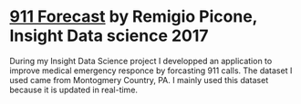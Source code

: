 # [911 Forecast](http://www.911forecast.site.com/) by Remigio Picone, Insight Data science 2017 

During my Insight Data Science project I developped an application to improve medical emergency responce by forcasting  911 calls. The dataset I used came from Montogmery Country, PA. I mainly used this dataset because it is updated in real-time.



